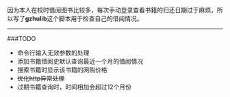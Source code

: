 因为本人在校时借阅图书比较多，每次手动登录查看书籍的归还日期过于麻烦，所以写了**gzhulib**这个脚本用于检查自己的借阅情况。

---

###TODO

* 命令行输入无效参数的处理
* 添加书籍借阅史默认查询最近一个月的借阅情况
* 搜索书籍时显示该书籍的网购价格
* <del>优化http异常处理</del>
* 过期书籍查询时，时间相加会超过12个月份
